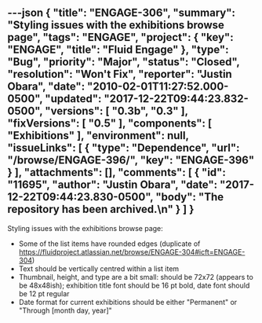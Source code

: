 ---json
{
  "title": "ENGAGE-306",
  "summary": "Styling issues with the exhibitions browse page",
  "tags": "ENGAGE",
  "project": {
    "key": "ENGAGE",
    "title": "Fluid Engage"
  },
  "type": "Bug",
  "priority": "Major",
  "status": "Closed",
  "resolution": "Won't Fix",
  "reporter": "Justin Obara",
  "date": "2010-02-01T11:27:52.000-0500",
  "updated": "2017-12-22T09:44:23.832-0500",
  "versions": [
    "0.3b",
    "0.3"
  ],
  "fixVersions": [
    "0.5"
  ],
  "components": [
    "Exhibitions"
  ],
  "environment": null,
  "issueLinks": [
    {
      "type": "Dependence",
      "url": "/browse/ENGAGE-396/",
      "key": "ENGAGE-396"
    }
  ],
  "attachments": [],
  "comments": [
    {
      "id": "11695",
      "author": "Justin Obara",
      "date": "2017-12-22T09:44:23.830-0500",
      "body": "The repository has been archived.\n"
    }
  ]
}
---
Styling issues with the exhibitions browse page:

* Some of the list items have rounded edges (duplicate of <https://fluidproject.atlassian.net/browse/ENGAGE-304#icft=ENGAGE-304>)
* Text should be vertically centred within a list item
* Thumbnail, height, and type are a bit small: should be 72x72 (appears to be 48x48ish); exhibition title font should be 16 pt bold, date font should be 12 pt regular
* Date format for current exhibitions should be either "Permanent" or "Through \[month day, year]"

        